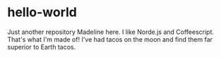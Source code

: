# hello-world
Just another repository
Madeline here. I like Norde.js and Coffeescript. That's what I'm made of! I've had tacos on the moon and find them far superior to Earth tacos.
